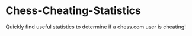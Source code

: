# Chess-Cheating-Statistics
Quickly find useful statistics to determine if a chess.com user is cheating!
